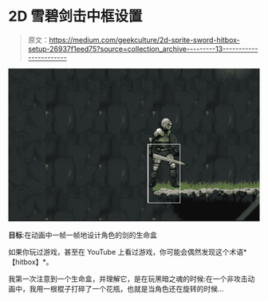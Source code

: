 # 2D 雪碧剑击中框设置

> 原文：<https://medium.com/geekculture/2d-sprite-sword-hitbox-setup-26937f1eed75?source=collection_archive---------13----------------------->

![](img/3fd9c7af57bea14570a1cd62b2f7830d.png)

**目标**:在动画中一帧一帧地设计角色的剑的生命盒

如果你玩过游戏，甚至在 YouTube 上看过游戏，你可能会偶然发现这个术语*【hitbox】*。

我第一次注意到一个生命盒，并理解它，是在玩黑暗之魂的时候:在一个非攻击动画中，我用一根棍子打碎了一个花瓶，也就是当角色还在旋转的时候…